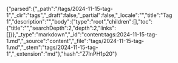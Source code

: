 {"parsed":{"_path":"/tags/2024-11-15-tag-1","_dir":"tags","_draft":false,"_partial":false,"_locale":"","title":"Tag 1","description":"","body":{"type":"root","children":[],"toc":{"title":"","searchDepth":2,"depth":2,"links":[]}},"_type":"markdown","_id":"content:tags:2024-11-15-tag-1.md","_source":"content","_file":"tags/2024-11-15-tag-1.md","_stem":"tags/2024-11-15-tag-1","_extension":"md"},"hash":"Z7lnPH1p20"}